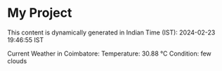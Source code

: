# My Project

This content is dynamically generated in Indian Time (IST): 2024-02-23 19:46:55 IST


Current Weather in Coimbatore:
Temperature: 30.88 °C
Condition: few clouds
